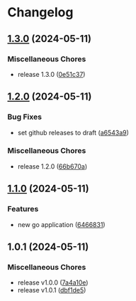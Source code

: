 # Changelog

## [1.3.0](https://github.com/whynotea/release-testing/compare/v1.2.0...v1.3.0) (2024-05-11)


### Miscellaneous Chores

* release 1.3.0 ([0e51c37](https://github.com/whynotea/release-testing/commit/0e51c37404a506d833fe494e87d48fb607480a29))

## [1.2.0](https://github.com/whynotea/release-testing/compare/v1.1.0...v1.2.0) (2024-05-11)


### Bug Fixes

* set github releases to draft ([a6543a9](https://github.com/whynotea/release-testing/commit/a6543a97f664ae6f0783fdf3641521ce2a913e0d))


### Miscellaneous Chores

* release 1.2.0 ([66b670a](https://github.com/whynotea/release-testing/commit/66b670a10509842f4a671868ba8062340fea249a))

## [1.1.0](https://github.com/whynotea/release-testing/compare/v1.0.1...v1.1.0) (2024-05-11)


### Features

* new go application ([6466831](https://github.com/whynotea/release-testing/commit/64668317c0f54cfbf95231702e7fa87eefbf7a33))

## 1.0.1 (2024-05-11)


### Miscellaneous Chores

* release v1.0.0 ([7a4a10e](https://github.com/whynotea/release-testing/commit/7a4a10e8bced3add59b902f57f2dd653ebe51f1a))
* release v1.0.1 ([dbf1de5](https://github.com/whynotea/release-testing/commit/dbf1de5fd143d3fb2d8e70fc4b99567fc158934e))
